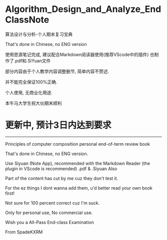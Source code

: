 # Algorithm_Design_and_Analyze_EndClassNote
算法设计与分析-个人期末复习宝典

That's done in Chinese, no ENG version

使用思源笔记完成, 建议配合Markdown阅读器使用(推荐VScode中的插件)
也制作了.pdf和.SiYuan文件

部分内容由于个人教学内容调整删节, 简单内容不赘述.

并不能完全保证100%正确.

个人使用, 无商业化用途.

本牛马大学生祝大伙期末顺利

# 更新中, 预计3日内达到要求

---

Principles of computer composition personal end-of-term review book

That's done in Chinese, no ENG version.

Use Siyuan (Note App), recommended with the Markdown Reader (the plugin in VScode is recommended)
.pdf & .Siyuan Also

Part of the content has cut by me cuz they don't test it.

For the ez things I dont wanna add them, u'd better read your own book first!

Not sure for 100 percent correct cuz I'm suck.

Only for personal use, No commercial use.

Wish you a All-Pass End-class Examination

From SpadeKXRM
